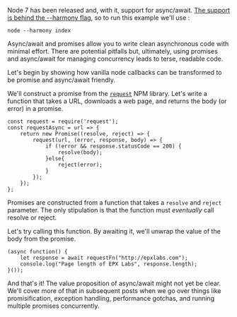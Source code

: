 Node 7 has been released and, with it, support for async/await.  [The support is behind the --harmony flag](http://node.green), so to run this example we'll use :

```
node --harmony index
```

Async/await and promises allow you to write clean asynchronous code with minimal effort.  There are potential pitfalls but, ultimately, using promises and async/await for managing concurrency leads to terse, readable code.

Let's begin by showing how vanilla node callbacks can be transformed to be promise and async/await friendly.

We'll construct a promise from the [`request`](https://www.npmjs.com/package/request) NPM library.  Let's write a function that takes a URL, downloads a web page, and returns the body (or error) in a promise.

```
const request = require('request');
const requestAsync = url => {
    return new Promise((resolve, reject) => {
        request(url, (error, response, body) => {
            if (!error && response.statusCode == 200) {
                resolve(body);
            }else{
                reject(error);
            }
        });
    });
};
```

Promises are constructed from a function that takes a `resolve` and `reject` parameter.  The only stipulation is that the function must *eventually* call resolve or reject.

Let's try calling this function.  By awaiting it, we'll unwrap the value of the body from the promise.

```
(async function() {
    let response = await requestFn("http://epxlabs.com");
    console.log("Page length of EPX Labs", response.length);
}());
```

And that's it!  The value proposition of async/await might not yet be clear.  We'll cover more of that in subsequent posts when we go over things like promisification, exception handling, performance gotchas, and running multiple promises concurrently.